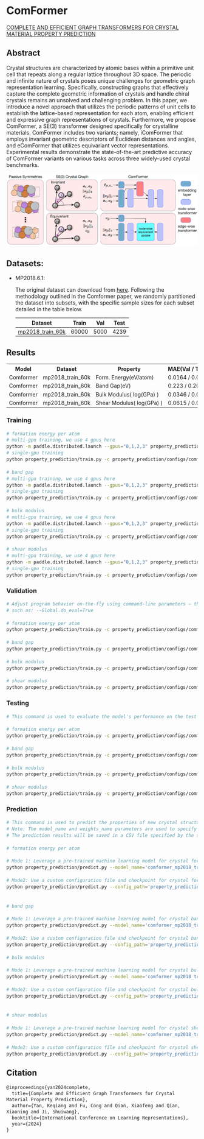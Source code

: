 # ComFormer

[COMPLETE AND EFFICIENT GRAPH TRANSFORMERS FOR CRYSTAL MATERIAL PROPERTY PREDICTION](https://arxiv.org/pdf/2403.11857)

## Abstract

Crystal structures are characterized by atomic bases within a primitive unit cell that repeats along a regular lattice throughout 3D space. The periodic and infinite nature of crystals poses unique challenges for geometric graph representation learning. Specifically, constructing graphs that effectively capture the complete geometric information of crystals and handle chiral crystals remains an unsolved and challenging problem. In this paper, we introduce a novel approach that utilizes the periodic patterns of unit cells to establish the lattice-based representation for each atom, enabling efficient and expressive graph representations of crystals. Furthermore, we propose ComFormer, a SE(3) transformer designed specifically for crystalline materials. ComFormer includes two variants; namely, iComFormer that employs invariant geometric descriptors of Euclidean distances and angles, and eComFormer that utilizes equivariant vector representations. Experimental results demonstrate the state-of-the-art predictive accuracy of ComFormer variants on various tasks across three widely-used crystal benchmarks.


![ComFormer pipeline](../../docs/ComFormer_pipline.png)

## Datasets:

- MP2018.6.1:

    The original dataset can download from [here](https://figshare.com/ndownloader/files/15087992). Following the methodology outlined in the Comformer paper, we randomly partitioned the dataset into subsets, with the specific sample sizes for each subset detailed in the table below.

    |                                   Dataset                                    | Train |  Val  | Test  |
    | :--------------------------------------------------------------------------: | :---: | :---: | :---: |
    | [mp2018_train_60k](https://paddle-org.bj.bcebos.com/paddlematerial/datasets/mp2018/mp2018_train_60k.zip) | 60000 | 5000  | 4239  |

## Results

<table>
    <head>
        <tr>
            <th  nowrap="nowrap">Model</th>
            <th  nowrap="nowrap">Dataset</th>
            <th  nowrap="nowrap">Property</th>
            <th  nowrap="nowrap">MAE(Val / Test dataset)</th>
            <th  nowrap="nowrap">GPUs</th>
            <th  nowrap="nowrap">Training time</th>
            <th  nowrap="nowrap">Config</th>
            <th  nowrap="nowrap">Checkpoint | Log</th>
        </tr>
    </head>
    <body>
        <tr>
            <td  nowrap="nowrap">Comformer</td>
            <td  nowrap="nowrap">mp2018_train_60k</td>
            <td  nowrap="nowrap">Form. Energy(eV/atom)</td>
            <td  nowrap="nowrap">0.0164 / 0.0181</td>
            <td  nowrap="nowrap">4</td>
            <td  nowrap="nowrap">~12 hours</td>
            <td  nowrap="nowrap"><a href="comformer_mp2018_train_60k_e_form.yaml">comformer_mp2018_train_60k_e_form</a></td>
            <td  nowrap="nowrap"><a href="https://paddle-org.bj.bcebos.com/paddlematerial/checkpoints/property_prediction/comformer/comformer_mp2018_train_60k_e_form.zip">checkpoint | log</a></td>
        </tr>  
        <tr>
            <td  nowrap="nowrap">Comformer</td>
            <td  nowrap="nowrap">mp2018_train_60k</td>
            <td  nowrap="nowrap">Band Gap(eV)</td>
            <td  nowrap="nowrap">0.223 / 0.209</td>
            <td  nowrap="nowrap">4</td>
            <td  nowrap="nowrap">~12 hours</td>
            <td  nowrap="nowrap"><a href="comformer_mp2018_train_60k_band_gap.yaml">comformer_mp2018_train_60k_band_gap</a></td>
            <td  nowrap="nowrap"><a href="https://paddle-org.bj.bcebos.com/paddlematerial/checkpoints/property_prediction/comformer/comformer_mp2018_train_60k_band_gap.zip">checkpoint | log</a></td>
        </tr>  
        <tr>
            <td  nowrap="nowrap">Comformer</td>
            <td  nowrap="nowrap">mp2018_train_60k</td>
            <td  nowrap="nowrap">Bulk Modulus( log(GPa) )</td>
            <td  nowrap="nowrap">0.0346 / 0.0416</td>
            <td  nowrap="nowrap">4</td>
            <td  nowrap="nowrap">~0.5 hours</td>
            <td  nowrap="nowrap"><a href="comformer_mp2018_train_60k_K.yaml">comformer_mp2018_train_60k_k</a></td>
            <td  nowrap="nowrap"><a href="https://paddle-org.bj.bcebos.com/paddlematerial/checkpoints/property_prediction/comformer/comformer_mp2018_train_60k_K.zip">checkpoint | log</a></td>
        </tr>
        <tr>
            <td  nowrap="nowrap">Comformer</td>
            <td  nowrap="nowrap">mp2018_train_60k</td>
            <td  nowrap="nowrap">Shear Modulus( log(GPa) )</td>
            <td  nowrap="nowrap">0.0615 / 0.0651</td>
            <td  nowrap="nowrap">4</td>
            <td  nowrap="nowrap">~0.5 hours</td>
            <td  nowrap="nowrap"><a href="comformer_mp2018_train_60k_G.yaml">comformer_mp2018_train_60k_G</a></td>
            <td  nowrap="nowrap"><a href="https://paddle-org.bj.bcebos.com/paddlematerial/checkpoints/property_prediction/comformer/comformer_mp2018_train_60k_G.zip">checkpoint | log</a></td>
        </tr>
    </body>
</table>

### Training
```bash
# formation energy per atom
# multi-gpu training, we use 4 gpus here
python -m paddle.distributed.launch --gpus="0,1,2,3" property_prediction/train.py -c property_prediction/configs/comformer/comformer_mp2018_train_60k_e_form.yaml
# single-gpu training
python property_prediction/train.py -c property_prediction/configs/comformer/comformer_mp2018_train_60k_e_form.yaml

# band gap
# multi-gpu training, we use 4 gpus here
python -m paddle.distributed.launch --gpus="0,1,2,3" property_prediction/train.py -c property_prediction/configs/comformer/comformer_mp2018_train_60k_band_gap.yaml
# single-gpu training
python property_prediction/train.py -c property_prediction/configs/comformer/comformer_mp2018_train_60k_band_gap.yaml

# bulk modulus
# multi-gpu training, we use 4 gpus here
python -m paddle.distributed.launch --gpus="0,1,2,3" property_prediction/train.py -c property_prediction/configs/comformer/comformer_mp2018_train_60k_K.yaml
# single-gpu training
python property_prediction/train.py -c property_prediction/configs/comformer/comformer_mp2018_train_60k_K.yaml

# shear modulus
# multi-gpu training, we use 4 gpus here
python -m paddle.distributed.launch --gpus="0,1,2,3" property_prediction/train.py -c property_prediction/configs/comformer/comformer_mp2018_train_60k_G.yaml
# single-gpu training
python property_prediction/train.py -c property_prediction/configs/comformer/comformer_mp2018_train_60k_G.yaml
```

### Validation
```bash
# Adjust program behavior on-the-fly using command-line parameters – this provides a convenient way to customize settings without modifying the configuration file directly.
# such as: --Global.do_eval=True

# formation energy per atom
python property_prediction/train.py -c property_prediction/configs/comformer/comformer_mp2018_train_60k_e_form.yaml Global.do_eval=True Global.do_train=False Global.do_test=False

# band gap
python property_prediction/train.py -c property_prediction/configs/comformer/comformer_mp2018_train_60k_band_gap.yaml Global.do_eval=True Global.do_train=False Global.do_test=False

# bulk modulus
python property_prediction/train.py -c property_prediction/configs/comformer/comformer_mp2018_train_60k_K.yaml Global.do_eval=True Global.do_train=False Global.do_test=False

# shear modulus
python property_prediction/train.py -c property_prediction/configs/comformer/comformer_mp2018_train_60k_G.yaml Global.do_eval=True Global.do_train=False Global.do_test=False
```

### Testing
```bash
# This command is used to evaluate the model's performance on the test dataset.

# formation energy per atom
python property_prediction/train.py -c property_prediction/configs/comformer/comformer_mp2018_train_60k_e_form.yaml Global.do_test=True Global.do_train=False Global.do_eval=False

# band gap
python property_prediction/train.py -c property_prediction/configs/comformer/comformer_mp2018_train_60k_band_gap.yaml Global.do_test=True Global.do_train=False Global.do_eval=False

# bulk modulus
python property_prediction/train.py -c property_prediction/configs/comformer/comformer_mp2018_train_60k_K.yaml Global.do_test=True Global.do_train=False Global.do_eval=False

# shear modulus
python property_prediction/train.py -c property_prediction/configs/comformer/comformer_mp2018_train_60k_G.yaml Global.do_test=True Global.do_train=False Global.do_eval=False
```

### Prediction

```bash
# This command is used to predict the properties of new crystal structures using a trained model.
# Note: The model_name and weights_name parameters are used to specify the pre-trained model and its corresponding weights. The cif_file_path parameter is used to specify the path to the CIF files for which properties need to be predicted.
# The prediction results will be saved in a CSV file specified by the save_path parameter. Default save_path is 'result.csv'.

# formation energy per atom

# Mode 1: Leverage a pre-trained machine learning model for crystal formation energy prediction. The implementation includes automated model download functionality, eliminating the need for manual configuration.
python property_prediction/predict.py --model_name='comformer_mp2018_train_60k_e_form' --weights_name='best.pdparams' --cif_file_path='./property_prediction/example_data/cifs/'

# Mode2: Use a custom configuration file and checkpoint for crystal formation energy prediction. This approach allows for more flexibility and customization.
python property_prediction/predict.py --config_path='property_prediction/configs/comformer/comformer_mp2018_train_60k_e_form.yaml' --checkpoint_path='you_checkpoint_path.pdparams' --cif_file_path='./property_prediction/example_data/cifs/'


# band gap

# Mode 1: Leverage a pre-trained machine learning model for crystal band gap prediction. The implementation includes automated model download functionality, eliminating the need for manual configuration.
python property_prediction/predict.py --model_name='comformer_mp2018_train_60k_band_gap' --weights_name='best.pdparams' --cif_file_path='./property_prediction/example_data/cifs/'

# Mode2: Use a custom configuration file and checkpoint for crystal band gap prediction. This approach allows for more flexibility and customization.
python property_prediction/predict.py --config_path='property_prediction/configs/comformer/comformer_mp2018_train_60k_band_gap.yaml' --checkpoint_path='you_checkpoint_path.pdparams' --cif_file_path='./property_prediction/example_data/cifs/'

# bulk modulus

# Mode 1: Leverage a pre-trained machine learning model for crystal bulk modulus prediction. The implementation includes automated model download functionality, eliminating the need for manual configuration.
python property_prediction/predict.py --model_name='comformer_mp2018_train_60k_K' --weights_name='best.pdparams' --cif_file_path='./property_prediction/example_data/cifs/'

# Mode2: Use a custom configuration file and checkpoint for crystal bulk modulus prediction. This approach allows for more flexibility and customization.
python property_prediction/predict.py --config_path='property_prediction/configs/comformer/comformer_mp2018_train_60k_K.yaml' --checkpoint_path='you_checkpoint_path.pdparams' --cif_file_path='./property_prediction/example_data/cifs/'


# shear modulus

# Mode 1: Leverage a pre-trained machine learning model for crystal shear modulus prediction. The implementation includes automated model download functionality, eliminating the need for manual configuration.
python property_prediction/predict.py --model_name='comformer_mp2018_train_60k_G' --weights_name='best.pdparams' --cif_file_path='./property_prediction/example_data/cifs/'

# Mode2: Use a custom configuration file and checkpoint for crystal shear modulus prediction. This approach allows for more flexibility and customization.
python property_prediction/predict.py --config_path='property_prediction/configs/comformer/comformer_mp2018_train_60k_G.yaml' --checkpoint_path='you_checkpoint_path.pdparams' --cif_file_path='./property_prediction/example_data/cifs/'
```


## Citation
```
@inproceedings{yan2024complete,
  title={Complete and Efficient Graph Transformers for Crystal Material Property Prediction},
  author={Yan, Keqiang and Fu, Cong and Qian, Xiaofeng and Qian, Xiaoning and Ji, Shuiwang},
  booktitle={International Conference on Learning Representations},
  year={2024}
}
```
